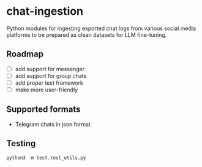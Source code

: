# chat-ingestion

Python modules for ingesting exported chat logs from various social media platforms to be prepared as clean datasets for LLM fine-tuning.

## Roadmap

- [ ] add support for messenger
- [ ] add support for group chats
- [ ] add proper test framework
- [ ] make more user-friendly

## Supported formats

- Telegram chats in json format

## Testing

```python
python3 -m test.test_utils.py
```